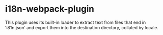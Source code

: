 # i18n-webpack-plugin
This plugin uses its built-in loader to extract text from files that end in 'i81n.json' and export them into the 
destination directory, collated by locale.